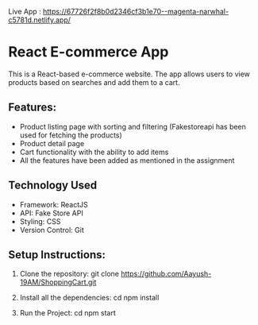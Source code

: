 
Live App :  https://67726f2f8b0d2346cf3b1e70--magenta-narwhal-c5781d.netlify.app/
# React E-commerce App

This is a React-based e-commerce website. The app allows users to view products based on searches and add them to a cart.

## Features:
- Product listing page with sorting and filtering (Fakestoreapi has been used for fetching the products)
- Product detail page
- Cart functionality with the ability to add items
- All the features have been added as mentioned in the assignment
  
## Technology Used
- Framework: ReactJS 
- API: Fake Store API
- Styling: CSS
- Version Control:  Git 


## Setup Instructions:

1. Clone the repository:
git clone https://github.com/Aayush-19AM/ShoppingCart.git

2. Install all the dependencies:
cd npm install

3. Run the Project:
cd npm start
